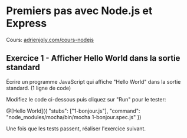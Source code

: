 # Premiers pas avec Node.js et Express

Cours: [adrienjoly.com/cours-nodejs](https://adrienjoly.com/cours-nodejs/)

<!-- Code source: [GitHub](https://github.com/adrienjoly/playground-r8m63hre). -->

## Exercice 1 - Afficher Hello World dans la sortie standard

Écrire un programme JavaScript qui affiche "Hello World" dans la sortie standard. (1 ligne de code)

Modifiez le code ci-dessous puis cliquez sur "Run" pour le tester:

@[Hello World]({
  "stubs": ["1-bonjour.js"],
  "command": "node_modules/mocha/bin/mocha 1-bonjour.spec.js"
})

Une fois que les tests passent, réaliser l'exercice suivant.
